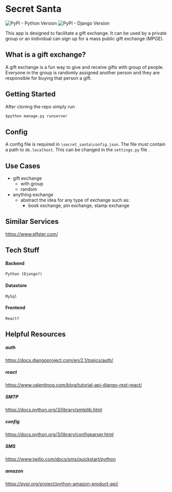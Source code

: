 # Secret Santa

![PyPI - Python Version](https://img.shields.io/pypi/pyversions/Django.svg)
![PyPI - Django Version](https://img.shields.io/pypi/djversions/djangorestframework.svg)

This app is designed to facilitate a gift exchange. It can be used by a private group or an individual can sign up for a mass public gift exchange (MPGE).  

## What is a gift exchange?

A gift exchange is a fun way to give and receive gifts with group of people. Everyone in the group is randomly assigned another person and they are responsible for buying that person a gift. 

## Getting Started

After cloning the repo simply run 

```python
$python manage.py runserver
```

## Config

A config file is required in `\secret_santa\config.json`. The file must contain a path to `db.localhost`. This can be changed in the  `settings.py` file .

## Use Cases

- gift exchange
  - with group
  - random
- anything exchange
  - abstract the idea for any type of exchange such as:
    - book exchange, pin exchange, stamp exchange



## Similar Services

https://www.elfster.com/

## Tech Stuff

#### Backend

`Python (Django?)`

#### Datastore

`MySql`

#### Frontend

`React?`

## Helpful Resources

##### auth

https://docs.djangoproject.com/en/2.1/topics/auth/

##### react

https://www.valentinog.com/blog/tutorial-api-django-rest-react/

##### SMTP

https://docs.python.org/3/library/smtplib.html

##### config

https://docs.python.org/3/library/configparser.html

##### SMS

https://www.twilio.com/docs/sms/quickstart/python

##### amazon

https://pypi.org/project/python-amazon-product-api/